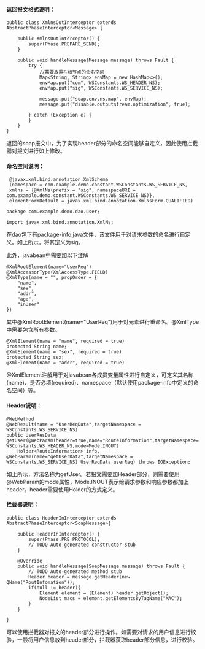 #### 返回报文格式说明：

```
public class XmlnsOutInterceptor extends AbstractPhaseInterceptor<Message> {
 
    public XmlnsOutInterceptor() {
        super(Phase.PREPARE_SEND);
    }
 
	public void handleMessage(Message message) throws Fault {
        try {
            //需要放置在根节点的命名空间
            Map<String, String> envMap = new HashMap<>();
            envMap.put("com", WSConstants.WS_HEADER_NS);
            envMap.put("sig", WSConstants.WS_SERVICE_NS);
			
            message.put("soap.env.ns.map", envMap);
            message.put("disable.outputstream.optimization", true);
            
        } catch (Exception e) {
        }
    }
}
```

返回的soap报文中，为了实现header部分的命名空间能够自定义，因此使用拦截器对报文进行如上修改。

#### 命名空间说明：

```
 @javax.xml.bind.annotation.XmlSchema
 (namespace = com.example.demo.constant.WSConstants.WS_SERVICE_NS,
 xmlns = {@XmlNs(prefix = "sig", namespaceURI = com.example.demo.constant.WSConstants.WS_SERVICE_NS)},
 elementFormDefault = javax.xml.bind.annotation.XmlNsForm.QUALIFIED)

package com.example.demo.dao.user;

import javax.xml.bind.annotation.XmlNs;

```

在dao包下有package-info.java文件，该文件用于对请求参数的命名进行自定义。如上所示，将其定义为sig。

此外，javabean中需要加以下注解

```
@XmlRootElement(name="UserReq")
@XmlAccessorType(XmlAccessType.FIELD)
@XmlType(name = "", propOrder = {
    "name",
    "sex",
    "addr",
    "age",
    "inUser"
})
```

其中@XmlRootElement(name="UserReq")用于对元素进行重命名。@XmlType中需要包含所有参数。

```
@XmlElement(name = "name", required = true)
protected String name;
@XmlElement(name = "sex", required = true)
protected String sex;
@XmlElement(name = "addr", required = true)
```

@XmlElement注解用于对javabean各成员变量属性进行自定义，可定义其名称(name)、是否必填(required)、namespace（默认使用package-info中定义的命名空间）等。

#### Header说明：

```
@WebMethod
@WebResult(name = "UserReqData",targetNamespace = WSConstants.WS_SERVICE_NS) 
public UserResData getUser(@WebParam(header=true,name="RouteInformation",targetNamespace= WSConstants.WS_HEADER_NS,mode=Mode.INOUT)
    Holder<RouteInformation> info, @WebParam(name="getUserData",targetNamespace = WSConstants.WS_SERVICE_NS) UserReqData userReq) throws IOException;
```

如上所示，方法名称为getUser。若报文需要加Header部分，则需要使用@WebParam的mode属性，Mode.INOUT表示给请求参数和响应参数都加上header。header需要使用Holder<RouteInformation>的方式定义。

#### 拦截器说明：

```
public class HeaderInInterceptor extends AbstractPhaseInterceptor<SoapMessage>{

	public HeaderInInterceptor() {
		super(Phase.PRE_PROTOCOL);
		// TODO Auto-generated constructor stub
	}

	@Override
	public void handleMessage(SoapMessage message) throws Fault {
		// TODO Auto-generated method stub
		Header header = message.getHeader(new QName("RoutInfomation"));
		if(null != header){
			Element element = (Element) header.getObject();
			NodeList macs = element.getElementsByTagName("MAC");
		}
	}
	
}
```

可以使用拦截器对报文的header部分进行操作。如需要对请求的用户信息进行校验，一般将用户信息放到header部分，拦截器获取header部分信息，进行校验。